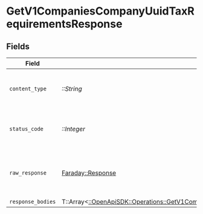 # GetV1CompaniesCompanyUuidTaxRequirementsResponse


## Fields

| Field                                                                                                                                                                       | Type                                                                                                                                                                        | Required                                                                                                                                                                    | Description                                                                                                                                                                 |
| --------------------------------------------------------------------------------------------------------------------------------------------------------------------------- | --------------------------------------------------------------------------------------------------------------------------------------------------------------------------- | --------------------------------------------------------------------------------------------------------------------------------------------------------------------------- | --------------------------------------------------------------------------------------------------------------------------------------------------------------------------- |
| `content_type`                                                                                                                                                              | *::String*                                                                                                                                                                  | :heavy_check_mark:                                                                                                                                                          | HTTP response content type for this operation                                                                                                                               |
| `status_code`                                                                                                                                                               | *::Integer*                                                                                                                                                                 | :heavy_check_mark:                                                                                                                                                          | HTTP response status code for this operation                                                                                                                                |
| `raw_response`                                                                                                                                                              | [Faraday::Response](https://www.rubydoc.info/gems/faraday/Faraday/Response)                                                                                                 | :heavy_check_mark:                                                                                                                                                          | Raw HTTP response; suitable for custom response parsing                                                                                                                     |
| `response_bodies`                                                                                                                                                           | T::Array<[::OpenApiSDK::Operations::GetV1CompaniesCompanyUuidTaxRequirementsResponseBody](../../models/operations/getv1companiescompanyuuidtaxrequirementsresponsebody.md)> | :heavy_minus_sign:                                                                                                                                                          | OK                                                                                                                                                                          |